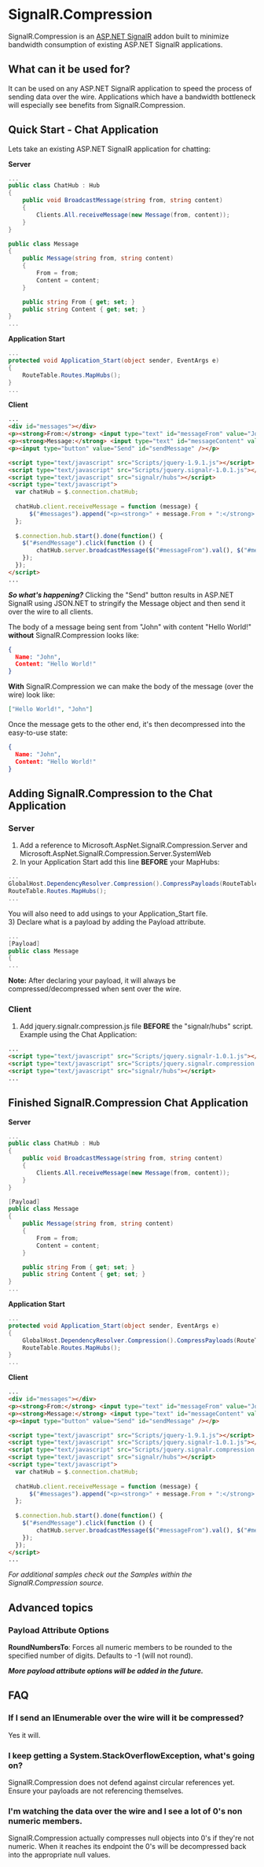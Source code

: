 # SignalR.Compression
SignalR.Compression is an [ASP.NET SignalR](https://github.com/SignalR/SignalR) addon built to minimize bandwidth consumption of existing ASP.NET SignalR applications.

## What can it be used for?
It can be used on any ASP.NET SignalR application to speed the process of sending data over the wire.  Applications which have a bandwidth bottleneck will especially see benefits from SignalR.Compression.

## Quick Start - Chat Application
Lets take an existing ASP.NET SignalR application for chatting:

**Server**
```csharp
...
public class ChatHub : Hub
{
    public void BroadcastMessage(string from, string content)
    {
        Clients.All.receiveMessage(new Message(from, content));
    }
}

public class Message
{
    public Message(string from, string content)
    {
        From = from;
        Content = content;
    }

    public string From { get; set; }
    public string Content { get; set; }
}
...
```

**Application Start**
```csharp
...
protected void Application_Start(object sender, EventArgs e)
{    
    RouteTable.Routes.MapHubs();
}
...
```

**Client**
```html
...
<div id="messages"></div>
<p><strong>From:</strong> <input type="text" id="messageFrom" value="John" /></p>
<p><strong>Message:</strong> <input type="text" id="messageContent" value="Hello World!" /></p>
<p><input type="button" value="Send" id="sendMessage" /></p>

<script type="text/javascript" src="Scripts/jquery-1.9.1.js"></script>
<script type="text/javascript" src="Scripts/jquery.signalr-1.0.1.js"></script>
<script type="text/javascript" src="signalr/hubs"></script>
<script type="text/javascript">
  var chatHub = $.connection.chatHub;
  
  chatHub.client.receiveMessage = function (message) {
      $("#messages").append("<p><strong>" + message.From + ":</strong> " + message.Content + "</p>");
  };
  
  $.connection.hub.start().done(function() {
    $("#sendMessage").click(function () {
        chatHub.server.broadcastMessage($("#messageFrom").val(), $("#messageContent").val());
    });
  });
</script>
...
```

***So what's happening?***  Clicking the "Send" button results in ASP.NET SignalR using JSON.NET to stringify the Message object and then send it over the wire to all clients.

The body of a message being sent from "John" with content "Hello World!" **without** SignalR.Compression looks like:
```JSON
{
  Name: "John",
  Content: "Hello World!"
}
```

**With** SignalR.Compression we can make the body of the message (over the wire) look like:
```json
["Hello World!", "John"]
```
Once the message gets to the other end, it's then decompressed into the easy-to-use state:
```JSON
{
  Name: "John",
  Content: "Hello World!"
}
```

## Adding SignalR.Compression to the Chat Application
### Server
1) Add a reference to Microsoft.AspNet.SignalR.Compression.Server and Microsoft.AspNet.SignalR.Compression.Server.SystemWeb  
2) In your Application Start add this line **BEFORE** your MapHubs:  
```csharp
...
GlobalHost.DependencyResolver.Compression().CompressPayloads(RouteTable.Routes);
RouteTable.Routes.MapHubs();
...
```
You will also need to add usings to your Application_Start file.  
3) Declare what is a payload by adding the Payload attribute.    
```csharp
...
[Payload]
public class Message
{
...
```

**Note:** After declaring your payload, it will always be compressed/decompressed when sent over the wire.

### Client
1) Add jquery.signalr.compression.js file **BEFORE** the "signalr/hubs" script. Example using the Chat Application:  
```html
...
<script type="text/javascript" src="Scripts/jquery.signalr-1.0.1.js"></script>
<script type="text/javascript" src="Scripts/jquery.signalr.compression.js"></script>
<script type="text/javascript" src="signalr/hubs"></script>
...
```

## Finished SignalR.Compression Chat Application

**Server**
```csharp
...
public class ChatHub : Hub
{
    public void BroadcastMessage(string from, string content)
    {
        Clients.All.receiveMessage(new Message(from, content));
    }
}

[Payload]
public class Message
{
    public Message(string from, string content)
    {
        From = from;
        Content = content;
    }

    public string From { get; set; }
    public string Content { get; set; }
}
...
```

**Application Start**
```csharp
...
protected void Application_Start(object sender, EventArgs e)
{    
    GlobalHost.DependencyResolver.Compression().CompressPayloads(RouteTable.Routes);
    RouteTable.Routes.MapHubs();
}
...
```

**Client**
```html
...
<div id="messages"></div>
<p><strong>From:</strong> <input type="text" id="messageFrom" value="John" /></p>
<p><strong>Message:</strong> <input type="text" id="messageContent" value="Hello World!" /></p>
<p><input type="button" value="Send" id="sendMessage" /></p>

<script type="text/javascript" src="Scripts/jquery-1.9.1.js"></script>
<script type="text/javascript" src="Scripts/jquery.signalr-1.0.1.js"></script>
<script type="text/javascript" src="Scripts/jquery.signalr.compression.js"></script>
<script type="text/javascript" src="signalr/hubs"></script>
<script type="text/javascript">
  var chatHub = $.connection.chatHub;
  
  chatHub.client.receiveMessage = function (message) {
      $("#messages").append("<p><strong>" + message.From + ":</strong> " + message.Content + "</p>");
  };
  
  $.connection.hub.start().done(function() {
    $("#sendMessage").click(function () {
        chatHub.server.broadcastMessage($("#messageFrom").val(), $("#messageContent").val());
    });
  });
</script>
...
```

*For additional samples check out the Samples within the SignalR.Compression source.*

## Advanced topics
### Payload Attribute Options
**RoundNumbersTo**: Forces all numeric members to be rounded to the specified number of digits. Defaults to -1 (will not round).

***More payload attribute options will be added in the future.***

## FAQ
### If I send an IEnumerable<SomePayloadType> over the wire will it be compressed?
Yes it will.

### I keep getting a System.StackOverflowException, what's going on?
SignalR.Compression does not defend against circular references yet.  Ensure your payloads are not referencing themselves.

### I'm watching the data over the wire and I see a lot of 0's non numeric members.
SignalR.Compression actually compresses null objects into 0's if they're not numeric.  When it reaches its endpoint the 0's will be decompressed back into the appropriate null values.
